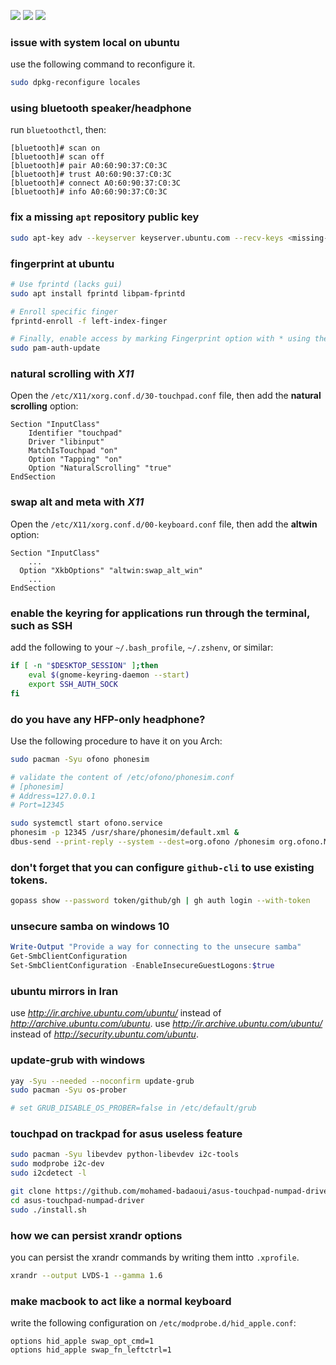 [![](https://img.shields.io/badge/askubuntu-bookmarks-orange?style=for-the-badge&logo=ubuntu)](https://askubuntu.com/users/425876/parham-alvani?tab=bookmarks)
[![](https://img.shields.io/badge/superuser-bookmarks-black?style=for-the-badge&logo=superuser)](https://superuser.com/users/1199014/parham-alvani?tab=bookmarks)
[![](https://img.shields.io/badge/serverfault-bookmarks-black?style=for-the-badge&logo=serverfault)](https://serverfault.com/users/590681/parham-alvani?tab=bookmarks)

### issue with system local on ubuntu

use the following command to reconfigure it.

```sh
sudo dpkg-reconfigure locales
```

### using bluetooth speaker/headphone

run `bluetoothctl`, then:

```
[bluetooth]# scan on
[bluetooth]# scan off
[bluetooth]# pair A0:60:90:37:C0:3C
[bluetooth]# trust A0:60:90:37:C0:3C
[bluetooth]# connect A0:60:90:37:C0:3C
[bluetooth]# info A0:60:90:37:C0:3C
```

### fix a missing <code>apt</code> repository public key

```sh
sudo apt-key adv --keyserver keyserver.ubuntu.com --recv-keys <missing-public-key>
```

### fingerprint at ubuntu

```sh
# Use fprintd (lacks gui)
sudo apt install fprintd libpam-fprintd

# Enroll specific finger
fprintd-enroll -f left-index-finger

# Finally, enable access by marking Fingerprint option with * using the spacebar key in:
sudo pam-auth-update
```

### natural scrolling with _X11_

Open the `/etc/X11/xorg.conf.d/30-touchpad.conf` file, then add the **natural scrolling** option:

```
Section "InputClass"
    Identifier "touchpad"
    Driver "libinput"
    MatchIsTouchpad "on"
    Option "Tapping" "on"
    Option "NaturalScrolling" "true"
EndSection
```

### swap alt and meta with _X11_

Open the `/etc/X11/xorg.conf.d/00-keyboard.conf` file, then add the **altwin** option:

```
Section "InputClass"
    ...
  Option "XkbOptions" "altwin:swap_alt_win"
    ...
EndSection
```

### enable the keyring for applications run through the terminal, such as SSH

add the following to your `~/.bash_profile`, `~/.zshenv`, or similar:

```sh
if [ -n "$DESKTOP_SESSION" ];then
    eval $(gnome-keyring-daemon --start)
    export SSH_AUTH_SOCK
fi
```

### do you have any HFP-only headphone?

Use the following procedure to have it on you Arch:

```sh
sudo pacman -Syu ofono phonesim

# validate the content of /etc/ofono/phonesim.conf
# [phonesim]
# Address=127.0.0.1
# Port=12345

sudo systemctl start ofono.service
phonesim -p 12345 /usr/share/phonesim/default.xml &
dbus-send --print-reply --system --dest=org.ofono /phonesim org.ofono.Modem.SetProperty string:"Powered" variant:boolean:"true"
```

### **don't** forget that you can configure `github-cli` to use existing tokens.

```sh
gopass show --password token/github/gh | gh auth login --with-token
```

### unsecure samba on windows 10

```powershell
Write-Output "Provide a way for connecting to the unsecure samba"
Get-SmbClientConfiguration
Set-SmbClientConfiguration -EnableInsecureGuestLogons:$true
```

### ubuntu mirrors in Iran

use _http://ir.archive.ubuntu.com/ubuntu/_ instead of _http://archive.ubuntu.com/ubuntu_.
use _http://ir.archive.ubuntu.com/ubuntu/_ instead of _http://security.ubuntu.com/ubuntu_.

### update-grub with windows

```sh
yay -Syu --needed --noconfirm update-grub
sudo pacman -Syu os-prober

# set GRUB_DISABLE_OS_PROBER=false in /etc/default/grub
```

### touchpad on trackpad for asus useless feature

```sh
sudo pacman -Syu libevdev python-libevdev i2c-tools
sudo modprobe i2c-dev
sudo i2cdetect -l

git clone https://github.com/mohamed-badaoui/asus-touchpad-numpad-driver
cd asus-touchpad-numpad-driver
sudo ./install.sh
```

### how we can persist xrandr options

you can persist the xrandr commands by writing them intto `.xprofile`.

```sh
xrandr --output LVDS-1 --gamma 1.6
```

### make macbook to act like a normal keyboard

write the following configuration on `/etc/modprobe.d/hid_apple.conf`:

```
options hid_apple swap_opt_cmd=1
options hid_apple swap_fn_leftctrl=1
```
